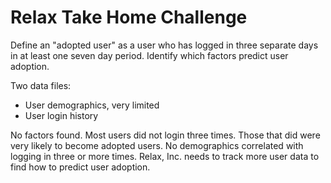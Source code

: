 # Relax Take Home Challenge  

Define an "adopted user" as a user who has logged in three separate days in at 
least one seven day period. Identify which factors predict user adoption.  

Two data files:   

* User demographics, very limited  
* User login history  

No factors found. Most users did not login three times. Those that did were very likely to become adopted users. No demographics correlated with logging in three or more times. Relax, Inc. needs to track more user data to find how to predict user adoption. 
